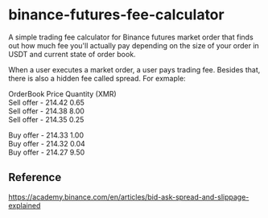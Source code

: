 # binance-futures-fee-calculator
A simple trading fee calculator for Binance futures market order that finds out how much fee you'll actually pay depending on the size of your order in USDT and current state of order book.

When a user executes a market order, a user pays trading fee. Besides that, there is also a hidden fee called spread.
For exmaple:

OrderBook    Price    Quantity (XMR)  
Sell offer - 214.42   0.65  
Sell offer - 214.38   8.00  
Sell offer - 214.35   0.25  
  
Buy offer -  214.33   1.00  
Buy offer -  214.32   0.04  
Buy offer -  214.27   9.50  

## Reference
https://academy.binance.com/en/articles/bid-ask-spread-and-slippage-explained
